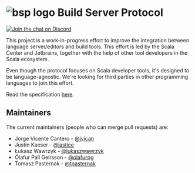 # ![bsp logo](resources/buildServerProtocol64.svg) Build Server Protocol

[![Join the chat on Discord](https://badgen.net/badge/icon/discord?icon=discord&label)](https://discord.gg/7tMENrnv8p)

This project is a work-in-progress effort to improve the integration
between language server/editors and build tools. This effort is led by the
Scala Center and Jetbrains, together with the help of other tool developers
in the Scala ecosystem.

Even though the protocol focuses on Scala developer tools, it's designed to
be language-agnostic. We're looking for third parties in other programming
languages to join this effort.

Read the specification [here](docs/specification.md).

## Maintainers

The current maintainers (people who can merge pull requests) are:

* Jorge Vicente Cantero - [@jvican](https://github.com/jvican)
* Justin Kaeser - [@jastice](https://github.com/jastice)
* Łukasz Wawrzyk - [@lukaszwawrzyk](https://github.com/lukaszwawrzyk)
* Ólafur Páll Geirsson - [@olafurpg](https://github.com/olafurpg)
* Tomasz Pasternak - [@tpasternak](https://github.com/tpasternak)
